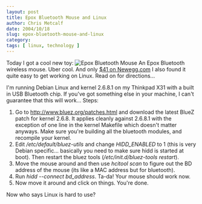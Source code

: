 ```yaml
---
layout: post
title: Epox Bluetooth Mouse and Linux
author: Chris Metcalf
date: 2004/10/18
slug: epox-bluetooth-mouse-and-linux
category: 
tags: [ linux, technology ]
---
```


Today I got a cool new toy:
<img src="/uploads/epox_mouse.jpg" alt="Epox Bluetooth Mouse" />
An Epox Bluetooth wireless mouse. Uber cool. And only <a href="http://www.newegg.com/app/ViewProductDesc.asp?description=26-192-001&depa=0">$41 on Newegg.com</a>
I also found it quite easy to get working on Linux. Read on for directions...
<!--more-->
I'm running Debian Linux and kernel 2.6.8.1 on my Thinkpad X31 with a built in USB Bluetooth chip. If you've got something else in your machine, I can't guarantee that this will work...
Steps:
<ol>
	<li>Go to <a href="http://www.bluez.org/patches.html">http://www.bluez.org/patches.html</a> and download the latest BlueZ patch for kernel 2.6.8. It applies cleanly against 2.6.8.1 with the exception of one line in the kernel Makefile which doesn't matter anyways. Make sure you're building all the bluetooth modules, and recompile your kernel.</li>
	<li>Edit <em>/etc/default/bluez-utils</em> and change <em>HIDD_ENABLED</em> to 1 (this is very Debian specific... basically you need to make sure hidd is started at boot). Then restart the bluez tools (<em>/etc/init.d/bluez-tools restart</em>).</li>
	<li>Move the mouse around and then use <em>hcitool scan</em> to figure out the BD address of the mouse (its like a MAC address but for bluetooth).</li>
	<li>Run <em>hidd --connect bd_address</em>. Ta-da! Your mouse should work now.</li>
	<li>Now move it around and click on things. You're done.</li>
</ol>
Now who says Linux is hard to use?
